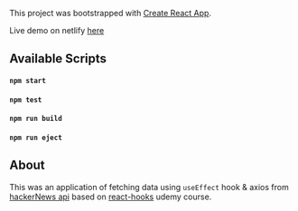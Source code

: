 This project was bootstrapped with [Create React App](https://github.com/facebook/create-react-app).

Live demo on netlify [here](https://distracted-tesla-a864a9.netlify.com/)

## Available Scripts


#### `npm start`

#### `npm test`

#### `npm run build`

#### `npm run eject`

## About


This was an application of fetching data using `useEffect` hook & axios from [hackerNews api](https://hn.algolia.com/api) based on [react-hooks](https://www.udemy.com/react-hooks/) udemy course.